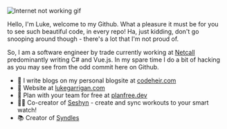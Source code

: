 ![Internet not working gif](https://github.com/saadeghi/saadeghi/raw/master/dino.gif)

Hello, I'm Luke, welcome to my Github. What a pleasure it must be for you to see such beautiful code, in every repo! Ha, just kidding, don't go snooping around though - there's a lot that I'm not proud of. 

So, I am a software engineer by trade currently working at [Netcall](https://www.netcall.com/) predominantly writing C# and Vue.js. In my spare time I do a bit of hacking as you may see from the odd commit here on Github. 

- 📗 I write blogs on my personal blogsite at [codeheir.com](https://www.codeheir.com/) 
- 💬 Website at [lukegarrigan.com](https://www.lukegarrigan.com)
- 📆 Plan with your team for free at [planfree.dev](https://www.planfree.dev/#/) 
- 🏃‍♂️ Co-creator of [Seshyn](https://seshyn.com) - create and sync workouts to your smart watch!
- 📚 Creator of [Syndles](https://syndles.com/)
